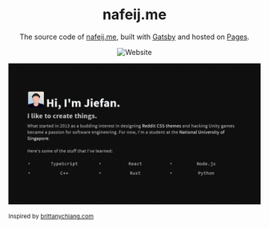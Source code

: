 <div align="center">

# nafeij.me

The source code of <a href="https://nafeij.me" target="_blank">nafeij.me</a>, built with <a href="https://www.gatsbyjs.org/" target="_blank">Gatsby</a> and hosted on <a href="https://pages.github.com/" target="_blank">Pages</a>.

![Website](https://img.shields.io/website?down_color=red&down_message=down&up_color=green&up_message=up&url=https%3A%2F%2Fnafeij.me)

![Preview](https://raw.githubusercontent.com/Nafeij/nafeij.github.io/source/static/og.png)

</div>

<sup>Inspired by [brittanychiang.com](https://brittanychiang.com/)</sup>
